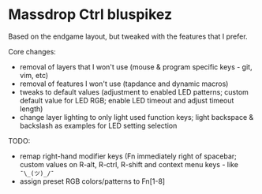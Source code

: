 # Massdrop Ctrl bluspikez

Based on the endgame layout, but tweaked with the features that I prefer.

Core changes:
 - removal of layers that I won't use (mouse & program specific keys - git, vim, etc)
 - removal of features I won't use (tapdance and dynamic macros)
 - tweaks to default values (adjustment to enabled LED patterns; custom default value for LED RGB; enable LED timeout and adjust timeout length)
 - change layer lighting to only light used function keys; light backspace & backslash as examples for LED setting selection
 
 TODO:
  - remap right-hand modifier keys (Fn immediately right of spacebar; custom values on R-alt, R-ctrl, R-shift and context menu keys - like `¯\_(ツ)_/¯`
  - assign preset RGB colors/patterns to Fn[1-8]
